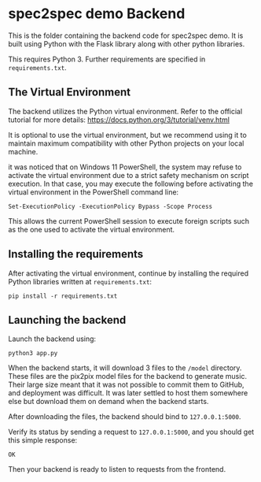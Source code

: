 # spec2spec demo Backend

This is the folder containing the backend code for spec2spec demo. It is built using Python with the Flask library along with other python libraries.

This requires Python 3. Further requirements are specified in `requirements.txt`.

## The Virtual Environment

The backend utilizes the Python virtual environment. Refer to the official tutorial for more details: https://docs.python.org/3/tutorial/venv.html

It is optional to use the virtual environment, but we recommend using it to maintain maximum compatibility with other Python projects on your local machine.

it was noticed that on Windows 11 PowerShell, the system may refuse to activate the virtual environment due to a strict safety mechanism on script execution. In that case, you may execute the following before activating the virtual environment in the PowerShell command line:

```
Set-ExecutionPolicy -ExecutionPolicy Bypass -Scope Process
```

This allows the current PowerShell session to execute foreign scripts such as the one used to activate the virtual environment. 

## Installing the requirements

After activating the virtual environment, continue by installing the required Python libraries written at `requirements.txt`:

```
pip install -r requirements.txt
```

## Launching the backend

Launch the backend using:

```
python3 app.py
```

When the backend starts, it will download 3 files to the `/model` directory. These files are the pix2pix model files for the backend to generate music. Their large size meant that it was not possible to commit them to GitHub, and deployment was difficult. It was later settled to host them somewhere else but download them on demand when the backend starts.

After downloading the files, the backend should bind to `127.0.0.1:5000`.

Verify its status by sending a request to `127.0.0.1:5000`, and you should get this simple response:

```
OK
```

Then your backend is ready to listen to requests from the frontend.
